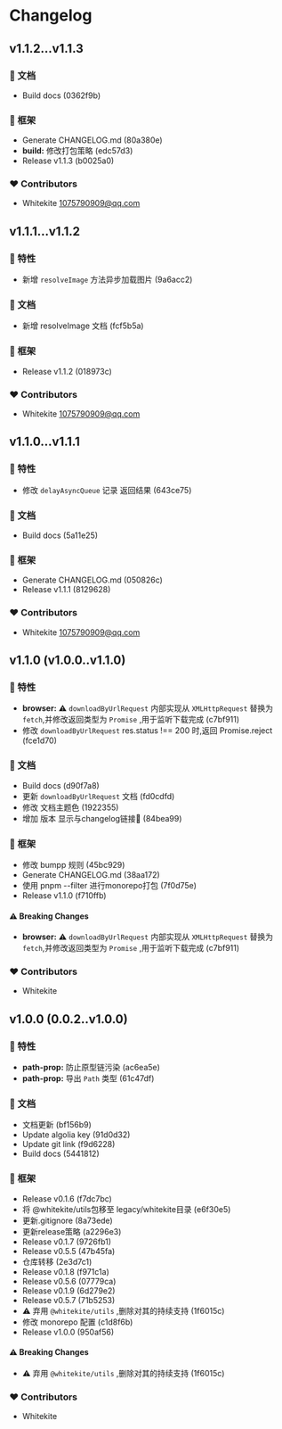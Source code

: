 # Changelog


## v1.1.2...v1.1.3


### 📖 文档

  - Build docs (0362f9b)

### 🏡 框架

  - Generate CHANGELOG.md (80a380e)
  - **build:** 修改打包策略 (edc57d3)
  - Release v1.1.3 (b0025a0)

### ❤️  Contributors

- Whitekite <1075790909@qq.com>

## v1.1.1...v1.1.2


### 🚀 特性

  - 新增 `resolveImage` 方法异步加载图片 (9a6acc2)

### 📖 文档

  - 新增 resolveImage 文档 (fcf5b5a)

### 🏡 框架

  - Release v1.1.2 (018973c)

### ❤️  Contributors

- Whitekite <1075790909@qq.com>

## v1.1.0...v1.1.1


### 🚀 特性

  - 修改 `delayAsyncQueue` 记录 返回结果 (643ce75)

### 📖 文档

  - Build docs (5a11e25)

### 🏡 框架

  - Generate CHANGELOG.md (050826c)
  - Release v1.1.1 (8129628)

### ❤️  Contributors

- Whitekite <1075790909@qq.com>

## v1.1.0 (v1.0.0..v1.1.0)


### 🚀 特性

  - **browser:** ⚠️  `downloadByUrlRequest` 内部实现从 `XMLHttpRequest` 替换为 `fetch`,并修改返回类型为 `Promise` ,用于监听下载完成 (c7bf911)
  - 修改 `downloadByUrlRequest` res.status !== 200 时,返回 Promise.reject (fce1d70)

### 📖 文档

  - Build docs (d90f7a8)
  - 更新 `downloadByUrlRequest` 文档 (fd0cdfd)
  - 修改 文档主题色 (1922355)
  - 增加 版本 显示与changelog链接🔗 (84bea99)

### 🏡 框架

  - 修改 bumpp 规则 (45bc929)
  - Generate CHANGELOG.md (38aa172)
  - 使用 pnpm --filter 进行monorepo打包 (7f0d75e)
  - Release v1.1.0 (f710ffb)

#### ⚠️  Breaking Changes

  - **browser:** ⚠️  `downloadByUrlRequest` 内部实现从 `XMLHttpRequest` 替换为 `fetch`,并修改返回类型为 `Promise` ,用于监听下载完成 (c7bf911)

### ❤️  Contributors

- Whitekite

## v1.0.0 (0.0.2..v1.0.0)


### 🚀 特性

  - **path-prop:** 防止原型链污染 (ac6ea5e)
  - **path-prop:** 导出 `Path` 类型 (61c47df)

### 📖 文档

  - 文档更新 (bf156b9)
  - Update algolia key (91d0d32)
  - Update git link (f9d6228)
  - Build docs (5441812)

### 🏡 框架

  - Release v0.1.6 (f7dc7bc)
  - 将 @whitekite/utils包移至 legacy/whitekite目录 (e6f30e5)
  - 更新.gitignore (8a73ede)
  - 更新release策略 (a2296e3)
  - Release v0.1.7 (9726fb1)
  - Release v0.5.5 (47b45fa)
  - 仓库转移 (2e3d7c1)
  - Release v0.1.8 (f971c1a)
  - Release v0.5.6 (07779ca)
  - Release v0.1.9 (6d279e2)
  - Release v0.5.7 (71b5253)
  - ⚠️  弃用 `@whitekite/utils` ,删除对其的持续支持 (1f6015c)
  - 修改 monorepo 配置 (c1d8f6b)
  - Release v1.0.0 (950af56)

#### ⚠️  Breaking Changes

  - ⚠️  弃用 `@whitekite/utils` ,删除对其的持续支持 (1f6015c)

### ❤️  Contributors

- Whitekite

